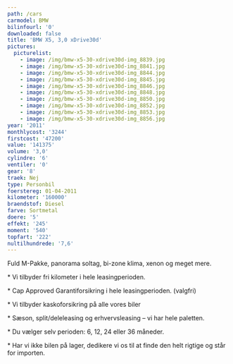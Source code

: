```yaml
---
path: /cars
carmodel: BMW
bilinfourl: '0'
downloaded: false
title: 'BMW X5, 3,0 xDrive30d'
pictures:
  picturelist:
    - image: /img/bmw-x5-30-xdrive30d-img_8839.jpg
    - image: /img/bmw-x5-30-xdrive30d-img_8841.jpg
    - image: /img/bmw-x5-30-xdrive30d-img_8844.jpg
    - image: /img/bmw-x5-30-xdrive30d-img_8845.jpg
    - image: /img/bmw-x5-30-xdrive30d-img_8846.jpg
    - image: /img/bmw-x5-30-xdrive30d-img_8848.jpg
    - image: /img/bmw-x5-30-xdrive30d-img_8850.jpg
    - image: /img/bmw-x5-30-xdrive30d-img_8852.jpg
    - image: /img/bmw-x5-30-xdrive30d-img_8853.jpg
    - image: /img/bmw-x5-30-xdrive30d-img_8856.jpg
year: '2011'
monthlycost: '3244'
firstcost: '47200'
value: '141375'
volume: '3,0'
cylindre: '6'
ventiler: '0'
gear: '8'
traek: Nej
type: Personbil
foerstereg: 01-04-2011
kilometer: '160000'
braendstof: Diesel
farve: Sortmetal
doere: '5'
effekt: '245'
moment: '540'
topfart: '222'
nultilhundrede: '7,6'
---
```

Fuld M-Pakke, panorama soltag, bi-zone klima, xenon og meget mere. 



\* Vi tilbyder fri kilometer i hele leasingperioden.





\* Cap Approved Garantiforsikring i hele leasingperioden. (valgfri)





\* Vi tilbyder kaskoforsikring på alle vores biler





\* Sæson, split/deleleasing og erhvervsleasing – vi har hele paletten.





\* Du vælger selv perioden: 6, 12, 24 eller 36 måneder.





\* Har vi ikke bilen på lager, dedikere vi os til at finde den helt rigtige og står for importen.
